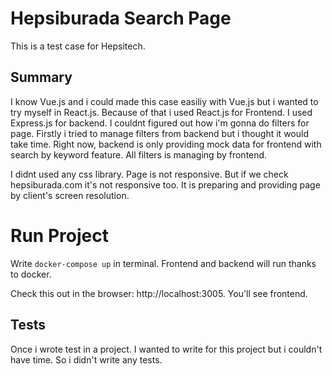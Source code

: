 # Hepsiburada Search Page

This is a test case for Hepsitech.

## Summary

I know Vue.js and i could made this case easiliy with Vue.js but i wanted to try myself in React.js. Because of that i used React.js for Frontend. I used Express.js for backend. I couldnt figured out how i'm gonna do filters for page. Firstly i tried to manage filters from backend but i thought it would take time. Right now, backend is only providing mock data for frontend with search by keyword feature. All filters is managing by frontend.

I didnt used any css library. Page is not responsive. But if we check hepsiburada.com it's not responsive too. It is preparing and providing page by client's screen resolution.


# Run Project


Write `docker-compose up` in terminal. Frontend and backend will run thanks to docker.

Check this out in the browser: http://localhost:3005. You'll see frontend.

## Tests

Once i wrote test in a project. I wanted to write for this project but i couldn't have time. So i didn't write any tests.
